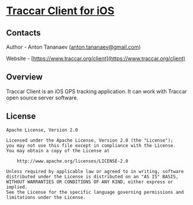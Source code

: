 # [Traccar Client for iOS](https://www.traccar.org/client)

## Contacts

Author - Anton Tananaev ([anton.tananaev@gmail.com](mailto:anton.tananaev@gmail.com))

Website - [https://www.traccar.org/client](https://www.traccar.org/client)

## Overview

Traccar Client is an iOS GPS tracking application. It can work with Traccar open source server software.

## License

    Apache License, Version 2.0

    Licensed under the Apache License, Version 2.0 (the "License");
    you may not use this file except in compliance with the License.
    You may obtain a copy of the License at

        http://www.apache.org/licenses/LICENSE-2.0

    Unless required by applicable law or agreed to in writing, software
    distributed under the License is distributed on an "AS IS" BASIS,
    WITHOUT WARRANTIES OR CONDITIONS OF ANY KIND, either express or implied.
    See the License for the specific language governing permissions and
    limitations under the License.
